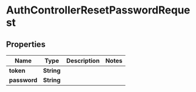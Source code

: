 

# AuthControllerResetPasswordRequest


## Properties

| Name | Type | Description | Notes |
|------------ | ------------- | ------------- | -------------|
|**token** | **String** |  |  |
|**password** | **String** |  |  |



